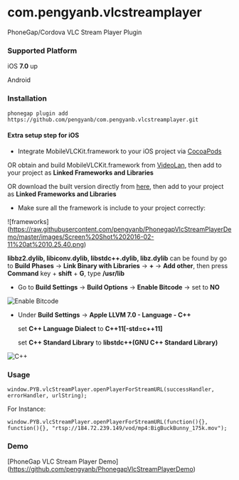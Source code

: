 # com.pengyanb.vlcstreamplayer
PhoneGap/Cordova VLC Stream Player Plugin

### Supported Platform
iOS **7.0** up

Android

### Installation
```
phonegap plugin add https://github.com/pengyanb/com.pengyanb.vlcstreamplayer.git
```

#### Extra setup step for iOS

* Integrate MobileVLCKit.framework to your iOS project via [CocoaPods](https://cocoapods.org/)

OR obtain and build MobileVLCKit.framework from [VideoLan](https://wiki.videolan.org/VLCKit/), then add to your project as **Linked Frameworks and Libraries**

OR download the built version directly from [here](https://onedrive.live.com/redir?resid=6BBF23C87B1022A9!41066&authkey=!AJpN3jn-2L0PJYc&ithint=folder%2cDS_Store), then add to your project as **Linked Frameworks and Libraries**

* Make sure all the framework is include to your project correctly:

![frameworks]
(https://raw.githubusercontent.com/pengyanb/PhonegapVlcStreamPlayerDemo/master/images/Screen%20Shot%202016-02-11%20at%2010.25.40.png)

**libbz2.dylib, libiconv.dylib, libstdc++.dylib, libz.dylib** can be found by go to **Build Phases** -> **Link Binary with Libraries** -> **+** -> **Add other**, then press **Command** key + **shift** + **G**, type **/usr/lib** 

* Go to **Build Settings** -> **Build Options** -> **Enable Bitcode** -> set to **NO**

![Enable Bitcode](https://raw.githubusercontent.com/pengyanb/PhonegapVlcStreamPlayerDemo/master/images/Screen%20Shot%202016-02-11%20at%2010.40.05.png)

* Under **Build Settings** -> **Apple LLVM 7.0 - Language - C++**

    set **C++ Language Dialect** to **C++11[-std=c++11]**
    
    set **C++ Standard Library** to **libstdc++(GNU C++ Standard Library)**

![C++](https://raw.githubusercontent.com/pengyanb/PhonegapVlcStreamPlayerDemo/master/images/Screen%20Shot%202016-02-11%20at%2010.40.32.png)
 
 
### Usage
 ```
 window.PYB.vlcStreamPlayer.openPlayerForStreamURL(successHandler, errorHandler, urlString);
 ```
 
 For Instance:
 ```
 window.PYB.vlcStreamPlayer.openPlayerForStreamURL(function(){}, function(){}, "rtsp://184.72.239.149/vod/mp4:BigBuckBunny_175k.mov");
 ```
 
### Demo
[PhoneGap VLC Stream Player Demo] (https://github.com/pengyanb/PhonegapVlcStreamPlayerDemo) 


